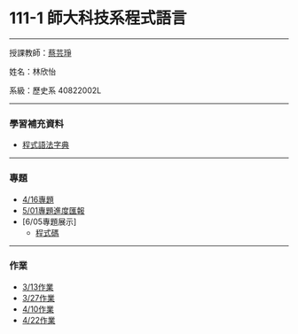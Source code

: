 # 111-1 師大科技系程式語言
***
授課教師：[蔡芸琤](https://github.com/pecu?tab=repositories)

姓名：林欣怡

系級：歷史系 40822002L

***
### 學習補充資料
+ [程式語法字典](https://www.w3schools.com/python/default.asp)
***
### 專題
+ [4/16專題](https://youtu.be/XhdOXaF_gEM)
+ [5/01專題進度匯報](https://youtu.be/JvvoD9Ss5_o)
+ [6/05專題展示]
  + [程式碼](https://script.google.com/d/1eHZe8fCpo1Tf5SytFNDUz8ZP9Y4-O-PsMIUjOqcoCvAN4pckYfRijYYo/edit?usp=sharing) 
***
### 作業
+ [3/13作業](https://github.com/ELISA1220/113-2Programming-language/blob/main/W5_HW.ipynb)
+ [3/27作業](W6_HW.ipynb)
+ [4/10作業](HW0410.ipynb)
+ [4/22作業](HW0424.ipynb)

